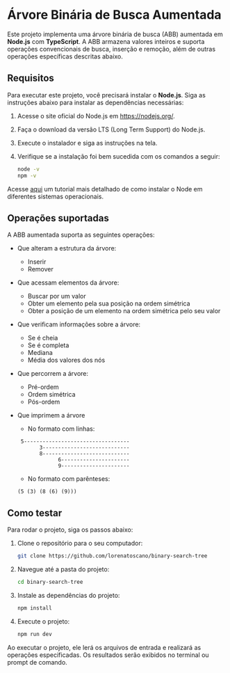 # Árvore Binária de Busca Aumentada

Este projeto implementa uma árvore binária de busca (ABB) aumentada em **Node.js** com **TypeScript**. A ABB armazena valores inteiros e suporta operações convencionais de busca, inserção e remoção, além de outras operações específicas descritas abaixo.

## Requisitos

Para executar este projeto, você precisará instalar o **Node.js**. Siga as instruções abaixo para instalar as dependências necessárias:

1. Acesse o site oficial do Node.js em https://nodejs.org/.
2. Faça o download da versão LTS (Long Term Support) do Node.js.
3. Execute o instalador e siga as instruções na tela.
4. Verifique se a instalação foi bem sucedida com os comandos a seguir:

   ```bash
   node -v
   npm -v
   ```

Acesse [aqui](https://efficient-sloth-d85.notion.site/Instalando-o-Node-e-o-NPM-d162e2582d5c48499bc6703526912456) um tutorial mais detalhado de como instalar o Node em diferentes sistemas operacionais.

## Operações suportadas

A ABB aumentada suporta as seguintes operações:

- Que alteram a estrutura da árvore:

  - Inserir
  - Remover

- Que acessam elementos da árvore:

  - Buscar por um valor
  - Obter um elemento pela sua posição na ordem simétrica
  - Obter a posição de um elemento na ordem simétrica pelo seu valor

- Que verificam informações sobre a árvore:

  - Se é cheia
  - Se é completa
  - Mediana
  - Média dos valores dos nós

- Que percorrem a árvore:

  - Pré-ordem
  - Ordem simétrica
  - Pós-ordem

- Que imprimem a árvore

  - No formato com linhas:

  ```
   5----------------------------------
         3----------------------------
         8----------------------------
               6----------------------
               9----------------------
  ```

  - No formato com parênteses:

  ```
  (5 (3) (8 (6) (9)))
  ```

## Como testar

Para rodar o projeto, siga os passos abaixo:

1. Clone o repositório para o seu computador:

   ```bash
   git clone https://github.com/lorenatoscano/binary-search-tree
   ```

2. Navegue até a pasta do projeto:

   ```bash
   cd binary-search-tree
   ```

3. Instale as dependências do projeto:

   ```bash
   npm install
   ```

4. Execute o projeto:

   ```bash
   npm run dev
   ```

Ao executar o projeto, ele lerá os arquivos de entrada e realizará as operações especificadas. Os resultados serão exibidos no terminal ou prompt de comando.
